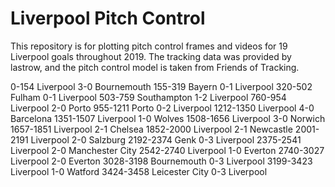 # Liverpool Pitch Control
 
This repository is for plotting pitch control frames and videos for 19 Liverpool goals throughout 2019. The tracking data was provided by lastrow, and the pitch control model is taken from Friends of Tracking.

0-154 Liverpool 3-0 Bournemouth
155-319 Bayern 0-1 Liverpool
320-502 Fulham 0-1 Liverpool
503-759 Southampton 1-2 Liverpool
760-954 Liverpool 2-0 Porto
955-1211 Porto 0-2 Liverpool
1212-1350 Liverpool 4-0 Barcelona
1351-1507 Liverpool 1-0 Wolves
1508-1656 Liverpool 3-0 Norwich
1657-1851 Liverpool 2-1 Chelsea
1852-2000 Liverpool 2-1 Newcastle
2001-2191 Liverpool 2-0 Salzburg
2192-2374 Genk 0-3 Liverpool
2375-2541 Liverpool 2-0 Manchester City
2542-2740 Liverpool 1-0 Everton
2740-3027 Liverpool 2-0 Everton
3028-3198 Bournemouth 0-3 Liverpool
3199-3423 Liverpool 1-0 Watford
3424-3458 Leicester City 0-3 Liverpool